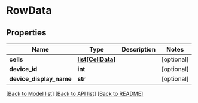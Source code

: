# RowData

## Properties
Name | Type | Description | Notes
------------ | ------------- | ------------- | -------------
**cells** | [**list[CellData]**](CellData.md) |  | [optional] 
**device_id** | **int** |  | [optional] 
**device_display_name** | **str** |  | [optional] 

[[Back to Model list]](../README.md#documentation-for-models) [[Back to API list]](../README.md#documentation-for-api-endpoints) [[Back to README]](../README.md)


